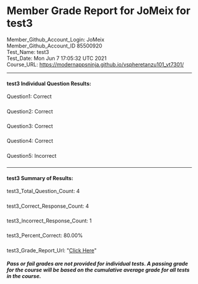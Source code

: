 # Member Grade Report for JoMeix for test3  
   
Member_Github_Account_Login: JoMeix  
Member_Github_Account_ID 85500920  
Test_Name: test3  
Test_Date: Mon Jun  7 17:05:32 UTC 2021  
Course_URL: https://modernappsninja.github.io/vspheretanzu101_vt7301/  
   
---  
#### test3 Individual Question Results:  
Question1: Correct  
#####  
Question2: Correct  
#####  
Question3: Correct  
#####  
Question4: Correct  
#####  
Question5: Incorrect  
#####  
---  
#### test3 Summary of Results:  
test3_Total_Question_Count: 4  
#####  
test3_Correct_Response_Count: 4  
#####  
test3_Incorrect_Response_Count: 1  
#####  
test3_Percent_Correct: 80.00%  
#####  
test3_Grade_Report_Url: "[Click Here](https://github.com/modernappsninjas/JoMeix/blob/main/static/userdata/courses/vspheretanzu101_vt7301/grade_report.pr692.test3.md)"
##### Pass or fail grades are not provided for individual tests. A passing grade for the course will be based on the cumulative average grade for all tests in the course.  
